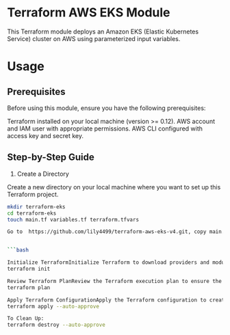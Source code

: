 # Terraform AWS EKS Module
This Terraform module deploys an Amazon EKS (Elastic Kubernetes Service) cluster on AWS using parameterized input variables.

# Usage
## Prerequisites
Before using this module, ensure you have the following prerequisites:

Terraform installed on your local machine (version >= 0.12). AWS account and IAM user with appropriate permissions. AWS CLI configured with access key and secret key.

## Step-by-Step Guide

1. Create a Directory

Create a new directory on your local machine where you want to set up this Terraform project.

```bash
mkdir terraform-eks
cd terraform-eks
touch main.tf variables.tf terraform.tfvars

Go to  https://github.com/lily4499/terraform-aws-eks-v4.git, copy main.tf, variables.tf and terraform.tfvars and in that directory.


```bash 

Initialize TerraformInitialize Terraform to download providers and modules:  
terraform init

Review Terraform PlanReview the Terraform execution plan to ensure the configuration is correct:  
terraform plan

Apply Terraform ConfigurationApply the Terraform configuration to create the EKS cluster:  
terraform apply --auto-approve

To Clean Up: 
terraform destroy --auto-approve